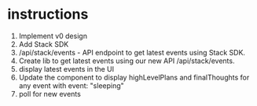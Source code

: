 # instructions

1. Implement v0 design
2. Add Stack SDK
3. /api/stack/events - API endpoint to get latest events using Stack SDK.
4. Create lib to get latest events using our new API /api/stack/events.
5. display latest events in the UI
6. Update the <Event /> component to display highLevelPlans and finalThoughts for any event with event: "sleeping"
7. poll for new events
